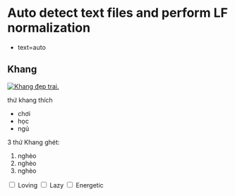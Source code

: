 # Auto detect text files and perform LF normalization
* text=auto
<h2>Khang</h2>
<main>

  <a href="#"><img src="https://lh3.googleusercontent.com/0DiWp7dGbWTZvjEBXpXXMecix6irLU870_ul5d-HsXpxMv_PMBY7yS-lYNSMrP-bdsWCaHAs44wAt7N1HlZIyt9_FlQWNaWGn9zbC5UD3wJGczUbpx8sxM8yp9FtzYdTNLHQ7Qm3QtLBjMwQntDgdKkHvW63o_IoGemd6oGeLXsxJUKdg6pPAd9BQegm_Mrvzbwq98MNbRtyejT_av6nn1nNViw3S6QGGzB92BJCzae3u3VEZO2s5zIzkMgBleZenS-WLAnvGhrCT8rY1-ff1KIrV7hhddOzSTsTRrBckAskVHw1qWLze5WEKRH7wdatz95cOGiZrckCzRSA1Bj8qHhTEKJmOOfxmZvYDzFP1FoPzVvrD9xjLjQCZfzQVzmk3HpXKCSf29fI9OUBfVQELDMdeaoZQahzTHqsLJv0myXK535DKQyE_LPhAU1vIB7mmzQRbM07CT9MTTvHFjA1J8C9qwP0EJhHm9824ZI62bVpeWGMK2YWCpnTDCkZohgM0DpM4n60gw9mK8Y5n30HBV40ycwluw80zcS7D4xONehmFluEE1JCb3q0xqL6bwTst1awexvLv_IthCkxzss4ZPSCcNRqF4lRrixQxrDIC4TS-I2mTZbiFeBO1xTVXZA6zaK31mKgDWGcZJPUTPPapunYDHon59X0ldqslyTssHcCzcK6rZjQzeauDP0Tlmvzxjg_uky1N75Cg5u52yx3nYRLq4_oZGxlgw1jgiW_vwJmshqdeEzq5Q8wbZc=w1018-h763-no?authuser=0" alt="Khang đẹp trai."></a>

  <p> thứ khang thích </p>
  <ul>
    <li>chơi</li>
    <li>học</li>
    <li>ngủ</li>
  </ul>
  <p>3 thứ Khang ghét:</p>
  <ol>
    <li>nghèo</li>
    <li>nghèo</li>
    <li>nghèo</li>
  </ol>
  <form>
    <label for="loving"><input id="loving" type="checkbox" name="personality"> Loving</label>
    <label for="lazy"><input id="lazy" type="checkbox" name="personality"> Lazy</label>
    <label for="energetic"><input id="energetic" type="checkbox" name="personality"> Energetic</label><br>
  </form>
</main>

